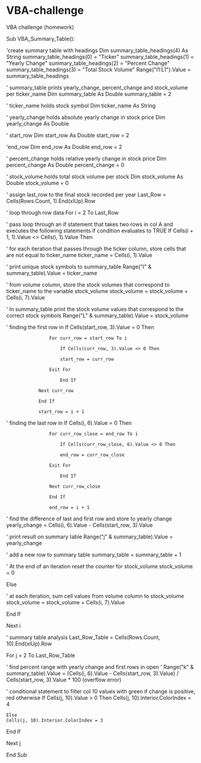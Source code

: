 # VBA-challenge
VBA challenge (homework)

Sub VBA_Summary_Table():

'create summary table with headings
Dim summary_table_headings(4) As String
summary_table_headings(0) = "Ticker"
summary_table_headings(1) = "Yearly Change"
summary_table_headings(2) = "Percent Change"
summary_table_headings(3) = "Total Stock Volume"
Range("I1:L1").Value = summary_table_headings

' summary_table prints yearly_change, percent_change and stock_volume per ticker_name
Dim summary_table As Double
summary_table = 2

' ticker_name holds stock symbol
Dim ticker_name As String

' yearly_change holds absolute yearly change in stock price
Dim yearly_change As Double

' start_row
Dim start_row As Double
start_row = 2

'end_row
Dim end_row As Double
end_row = 2

' percent_change holds relative yearly change in stock price
Dim percent_change As Double
percent_change = 0

' stock_volume holds total stock volume per stock
Dim stock_volume As Double
stock_volume = 0

' assign last_row to the final stock recorded per year
Last_Row = Cells(Rows.Count, 1).End(xlUp).Row

' loop through row data
    For i = 2 To Last_Row

' pass loop through an if statement that takes two rows in col A and executes the following statements if condition evaluates to TRUE
    If Cells(i + 1, 1).Value <> Cells(i, 1).Value Then

' for each iteration that passes through the ticker column, store cells that are not equal to ticker_name
        ticker_name = Cells(i, 1).Value

' print unique stock symbols to summary_table
            Range("I" & summary_table).Value = ticker_name

' from volume column, store the stock volumes that correspond to ticker_name to the variable stock_volume
        stock_volume = stock_volume + Cells(i, 7).Value

' In summary_table print the stock volume values that correspond to the correct stock symbols
            Range("L" & summary_table).Value = stock_volume

' finding the first row in <open>
                If Cells(start_row, 3).Value = 0 Then

                    For curr_row = start_row To i

                        If Cells(curr_row, 3).Value <> 0 Then

                        start_row = curr_row

                    Exit For
    
                        End If

                Next curr_row
    
                End If
                
                start_row = i + 1

' finding the last row in <close>
                    If Cells(i, 6).Value = 0 Then
    
                    For curr_row_close = end_row To i
                    
                        If Cells(curr_row_close, 6).Value <> 0 Then
                    
                        end_row = curr_row_close
                    
                    Exit For
                    
                        End If
                    
                    Next curr_row_close
    
                    End If
                    
                    end_row = i + 1

' find the difference of last and first row and store to yearly change
yearly_change = Cells(i, 6).Value - Cells(start_row, 3).Value

' print result on summary table
Range("j" & summary_table).Value = yearly_change

' add a new row to summary table
            summary_table = summary_table + 1

' At the end of an iteration reset the counter for stock_volume
            stock_volume = 0

Else

' at each iteration, sum cell values from volume column to stock_volume
stock_volume = stock_volume + Cells(i, 7).Value

End If

Next i

' summary table analysis
Last_Row_Table = Cells(Rows.Count, 10).End(xlUp).Row

For j = 2 To Last_Row_Table

' find percent range with yearly change and first rows in open
' Range("k" & summary_table).Value = (Cells(i, 6).Value - Cells(start_row, 3).Value) / Cells(start_row, 3).Value * 100 (overflow error)

' conditional statement to filter col 10 values with green if change is positive, red otherwise
    If Cells(j, 10).Value > 0 Then
    Cells(j, 10).Interior.ColorIndex = 4
    
    Else
    Cells(j, 10).Interior.ColorIndex = 3

End If

Next j

End Sub

